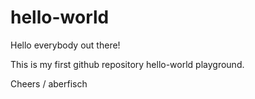 # hello-world

Hello everybody out there!

This is my first github repository hello-world playground. 

Cheers / 
aberfisch
